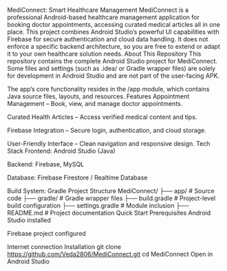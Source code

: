 MediConnect: Smart Healthcare Management
MediConnect is a professional Android-based healthcare management application for booking doctor appointments, accessing curated medical articles  all in one place.
This project combines Android Studio’s powerful UI capabilities with Firebase for secure authentication and cloud data handling. It does not enforce a specific backend architecture, so you are free to extend or adapt it to your own healthcare solution needs.
About This Repository
This repository contains the complete Android Studio project for MediConnect.
Some files and settings (such as .idea/ or Gradle wrapper files) are solely for development in Android Studio and are not part of the user-facing APK.

The app’s core functionality resides in the /app module, which contains Java source files, layouts, and resources.
Features
Appointment Management – Book, view, and manage doctor appointments.

Curated Health Articles – Access verified medical content and tips.

Firebase Integration – Secure login, authentication, and cloud storage.

User-Friendly Interface – Clean navigation and responsive design.
Tech Stack
Frontend: Android Studio (Java)

Backend: Firebase, MySQL

Database: Firebase Firestore / Realtime Database

Build System: Gradle
Project Structure
MediConnect/
├── app/                 # Source code
├── gradle/              # Gradle wrapper files
├── build.gradle         # Project-level build configuration
├── settings.gradle      # Module inclusion
├── README.md            # Project documentation
Quick Start
Prerequisites
Android Studio installed

Firebase project configured

Internet connection
Installation
git clone https://github.com/Veda2806/MediConnect.git
cd MediConnect
Open in Android Studio
